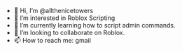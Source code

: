 - 👋 Hi, I’m @allthenicetowers
- 👀 I’m interested in Roblox Scripting
- 🌱 I’m currently learning how to script admin commands.
- 💞️ I’m looking to collaborate on Roblox.
- 📫 How to reach me: gmail

<!---
allthenicetowers/allthenicetowers is a ✨ special ✨ repository because its `README.md` (this file) appears on your GitHub profile.
You can click the Preview link to take a look at your changes.
--->
